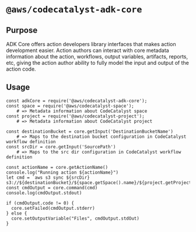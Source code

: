 # `@aws/codecatalyst-adk-core`

## Purpose

ADK Core offers action developers library interfaces that makes action development easier. Action authors can interact with core metadata information
about the action, workflows, output variables, artifacts, reports, etc, giving the action author ability to fully model the input and output of the
action code.

## Usage

```
const adkCore = require('@aws/codecatalyst-adk-core');
const space = require('@aws/codecatalyst-space');
    # => Metadata information about CodeCatalyst space
const project = require('@aws/codecatalyst-project');
    # => Metadata information about CodeCatalyst project

const destinationBucket = core.getInput('DestinationBucketName')
    # => Maps to the destination bucket configuration in CodeCatalyst workflow definition
const srcDir = core.getInput('SourcePath')
    # => Maps to the src dir configuration in CodeCatalyst workflow definition

const actionName = core.getActionName()
console.log("Running action ${actionName}")
let cmd = `aws s3 sync ${srcDir} s3://${destinationBucket}/${space.getSpace().name}/${project.getProject().name}/`
const cmdOutput = core.command(cmd)
console.log(cmdOutput.stdout)

if (cmdOutput.code != 0) {
  core.setFailed(cmdOutput.stderr)
} else {
  core.setOutputVariable("Files", cmdOutput.stdOut)
}

```
